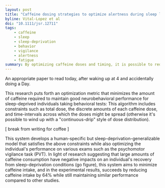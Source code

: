 ```yaml
---
layout: post
title: "Caffeine dosing strategies to optimize alertness during sleep loss"
byline: Vital-Lopez et al
doi: "10.1111/jsr.12711"
tags:
    - caffeine
    - sleep
    - sleep-deprivation
    - behavior
    - vigilance
    - alertness
    - fatigue
summary: By optimizing caffeine doses and timing, it is possible to reduce the total amount of caffeine required to maintain neurobehavioral performance on a battery of tests.
---
```


An appropriate paper to read today, after waking up at 4 and accidentally doing a Day.

This research puts forth an optimization metric that minimizes the amount of caffeine required to maintain good neurobehavioral performance for sleep-deprived individuals taking behavioral tests: This algorithm includes constraints such as total dose, the discrete amounts of each caffeine dose, and time-intervals across which the doses might be spread (otherwise it's possible to wind up with a "continuous-drip" style of dose distribution).

[ break from writing for coffee ]

This system develops a human-specific but sleep-deprivation-generalizable model that satisfies the above constraints while also optimizing the individual's performance on various exams such as the psychomotor vigilance task (PVT). In light of research suggesting that large amounts of caffeine consumption have negative impacts on an individual's recovery from sleep-deprivation conditions (go figure), this system aims to minimize caffeine intake, and in the experimental results, succeeds by reducing caffeine intake by 64% while still maintaining similar performance compared to other studies.

